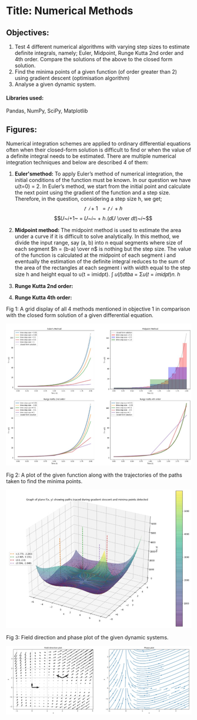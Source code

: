 # Title: Numerical Methods

## Objectives:
1. Test 4 different numerical algorithms with varying step sizes to estimate definite integrals, namely; Euler, Midpoint, Runge Kutta 2nd order and 4th order. Compare the solutions of the above to the closed form solution.
2. Find the minima points of a given function (of order greater than 2) using gradient descent (optimisation algorithm)
3. Analyse a given dynamic system.


#### Libraries used:
Pandas, NumPy, SciPy, Matplotlib


## Figures:
Numerical integration schemes are applied to ordinary differential equations often when their closed-form solution is difficult to find or when the value of a definite integral needs to be estimated. There are multiple numerical integration techniques and below are described 4 of them:
1. **Euler'smethod:** To apply Euler’s method of numerical integration, the initial conditions of the function must be known. In our question we have u(t=0) = 2. In Euler’s method, we start from the initial point and calculate the next point using the gradient of the function and a step size. Therefore, in the question, considering a step size h, we get;
$$ 𝑡~~𝑖+1~~ = 𝑡~𝑖~ + ℎ $$
$$𝑈~𝑖+1~ = 𝑈~𝑖~ + ℎ.(𝑑𝑈 \over 𝑑𝑡)~𝑖~$$

2. **Midpoint method:** The midpoint method is used to estimate the area under a curve if it is difficult to solve analytically. In this method, we divide the input range, say (a, b) into n equal segments where size of each segment $h = (b-a) \over n$ is nothing but the step size. The value of the function is calculated at the midpoint of each segment i and eventually the estimation of the definite integral reduces to the sum of the area of the rectangles at each segment i with width equal to the step size h and height equal to u(t = imidpt).
∫ 𝑢(𝑡)𝑑𝑡𝑏𝑎 = Σ𝑢(𝑡 = 𝑖𝑚𝑖𝑑𝑝𝑡)𝑛. ℎ


4. **Runge Kutta 2nd order:**


6. **Runge Kutta 4th order:**


Fig 1: A grid display of all 4 methods mentioned in objective 1 in comparison with the closed form solution of a given differential equation.

<img src="https://github.com/rud-ninja/Numerical_methods/blob/main/cf_vs_nm.jpg" alt="drawing" width="800"/>


Fig 2: A plot of the given function along with the trajectories of the paths taken to find the minima points.

<img src="https://github.com/rud-ninja/Numerical_methods/blob/main/gradient_descent.jpg" alt="drawing" width="600"/>



Fig 3: Field direction and phase plot of the given dynamic systems.

<img src="https://github.com/rud-ninja/Numerical_methods/blob/main/phase_plot.jpg" alt="drawing" width="1000"/>
